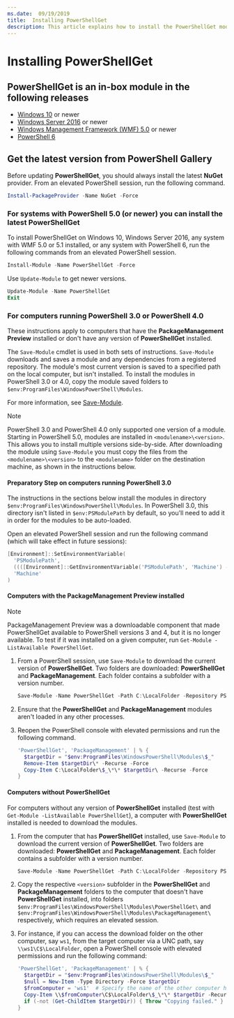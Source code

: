```yaml
---
ms.date:  09/19/2019
title:  Installing PowerShellGet
description: This article explains how to install the PowerShellGet module in various versions of PowerShell.
---
```

# Installing PowerShellGet

## PowerShellGet is an in-box module in the following releases

- [Windows 10](https://www.microsoft.com/windows) or newer
- [Windows Server 2016](/windows-server/windows-server) or newer
- [Windows Management Framework (WMF) 5.0](https://www.microsoft.com/download/details.aspx?id=50395) or newer
- [PowerShell 6](https://github.com/PowerShell/PowerShell/releases)

## Get the latest version from PowerShell Gallery

Before updating **PowerShellGet**, you should always install the latest **NuGet** provider. From an
elevated PowerShell session, run the following command.

```powershell
Install-PackageProvider -Name NuGet -Force
```

### For systems with PowerShell 5.0 (or newer) you can install the latest PowerShellGet

To install PowerShellGet on Windows 10, Windows Server 2016, any system with WMF 5.0 or 5.1
installed, or any system with PowerShell 6, run the following commands from an elevated PowerShell
session.

```powershell
Install-Module -Name PowerShellGet -Force
```

Use `Update-Module` to get newer versions.

```powershell
Update-Module -Name PowerShellGet
Exit
```

### For computers running PowerShell 3.0 or PowerShell 4.0

These instructions apply to computers that have the **PackageManagement Preview** installed or don't
have any version of **PowerShellGet** installed.

The `Save-Module` cmdlet is used in both sets of instructions. `Save-Module` downloads and saves a
module and any dependencies from a registered repository. The module's most current version is saved
to a specified path on the local computer, but isn't installed. To install the modules in PowerShell
3.0 or 4.0, copy the module saved folders to `$env:ProgramFiles\WindowsPowerShell\Modules`.

For more information, see
[Save-Module](/powershell/module/PowershellGet/Save-Module).

> [!NOTE]
> PowerShell 3.0 and PowerShell 4.0 only supported one version of a module. Starting in PowerShell
> 5.0, modules are installed in `<modulename>\<version>`. This allows you to install
> multiple versions side-by-side. After downloading the module using `Save-Module` you must copy the
> files from the `<modulename>\<version>` to the `<modulename>` folder on the destination machine,
> as shown in the instructions below.

#### Preparatory Step on computers running PowerShell 3.0

The instructions in the sections below install the modules in directory `$env:ProgramFiles\WindowsPowerShell\Modules`.
In PowerShell 3.0, this directory isn't listed in `$env:PSModulePath` by default, so you'll need
to add it in order for the modules to be auto-loaded.

Open an elevated PowerShell session and run the following command (which will take effect in future sessions):

```powershell
[Environment]::SetEnvironmentVariable(
  'PSModulePath',
  ((([Environment]::GetEnvironmentVariable('PSModulePath', 'Machine') -split ';') + "$env:ProgramFiles\WindowsPowerShell\Modules") -join ';'),
  'Machine'
)
```

#### Computers with the PackageManagement Preview installed

> [!NOTE]
> PackageManagement Preview was a downloadable component that made PowerShellGet available to PowerShell versions 3 and 4, but it is no longer available.
> To test if it was installed on a given computer, run `Get-Module -ListAvailable PowerShellGet`.

1. From a PowerShell session, use `Save-Module` to download the current version of **PowerShellGet**. Two folders are downloaded: **PowerShellGet** and **PackageManagement**. Each folder contains a subfolder with a version number.

   ```powershell
   Save-Module -Name PowerShellGet -Path C:\LocalFolder -Repository PSGallery
   ```

1. Ensure that the **PowerShellGet** and **PackageManagement** modules aren't loaded in any other
   processes.

1. Reopen the PowerShell console with elevated permissions and run the following command.

   ```powershell
   'PowerShellGet', 'PackageManagement' | % {
     $targetDir = "$env:ProgramFiles\WindowsPowerShell\Modules\$_"
     Remove-Item $targetDir\* -Recurse -Force
     Copy-Item C:\LocalFolder\$_\*\* $targetDir\ -Recurse -Force
   }
   ```

#### Computers without PowerShellGet

For computers without any version of **PowerShellGet** installed (test with `Get-Module -ListAvailable PowerShellGet`), a computer with **PowerShellGet**
installed is needed to download the modules.

1. From the computer that has **PowerShellGet** installed, use `Save-Module` to download the current
   version of **PowerShellGet**. Two folders are downloaded: **PowerShellGet** and
   **PackageManagement**. Each folder contains a subfolder with a version number.

   ```powershell
   Save-Module -Name PowerShellGet -Path C:\LocalFolder -Repository PSGallery
   ```

1. Copy the respective `<version>` subfolder in the **PowerShellGet** and **PackageManagement** folders to the computer that doesn't have
   **PowerShellGet** installed, into folders `$env:ProgramFiles\WindowsPowerShell\Modules\PowerShellGet\` and `$env:ProgramFiles\WindowsPowerShell\Modules\PackageManagement\` respectively, which requires an elevated session.

1. For instance, if you can access the download folder on the other computer, say `ws1`, from the target computer via a UNC path, say `\\ws1\C$\LocalFolder`, open a PowerShell console with elevated permissions and run the following command:

   ```powershell
   'PowerShellGet', 'PackageManagement' | % {
     $targetDir = "$env:ProgramFiles\WindowsPowerShell\Modules\$_"
     $null = New-Item -Type Directory -Force $targetDir
     $fromComputer = 'ws1'  # Specify the name of the other computer here.
     Copy-Item \\$fromComputer\C$\LocalFolder\$_\*\* $targetDir -Recurse -Force
     if (-not (Get-ChildItem $targetDir)) { Throw "Copying failed." }
   }
   ```
